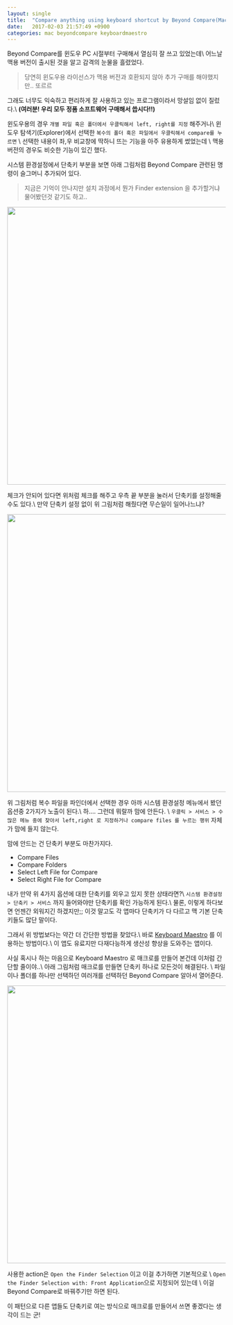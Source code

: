 ```yaml
---
layout: single
title:  "Compare anything using keyboard shortcut by Beyond Compare(Mac)"
date:   2017-02-03 21:57:49 +0900
categories: mac beyondcompare keyboardmaestro
---
```

Beyond Compare를 윈도우 PC 시절부터 구매해서 열심히 잘 쓰고 있었는데\\
어느날 맥용 버전이 출시된 것을 알고 감격의 눈물을 흘렸었다.

<!--more-->

>당연히 윈도우용 라이선스가 맥용 버전과 호환되지 않아 추가 구매를 해야했지만.. 또르르

그래도 너무도 익숙하고 편리하게 잘 사용하고 있는 프로그램이라서 망설임 없이 질렀다.\\
**(여러분! 우리 모두 정품 소프트웨어 구매해서 씁시다!!)**

 윈도우용의 경우 `개별 파일 혹은 폴더에서 우클릭해서 left, right를 지정` 해주거나\\
 윈도우 탐색기(Explorer)에서 선택한 `복수의 폴더 혹은 파일에서 우클릭해서 compare를 누르면` \\
 선택한 내용이 좌,우 비교창에 딱하니 뜨는 기능을 아주 유용하게 썼었는데 \\
 맥용 버전의 경우도 비슷한 기능이 있긴 했다.

시스템 환경설정에서 단축키 부분을 보면 아래 그림처럼 Beyond Compare 관련된 명령이 슬그머니 추가되어 있다.

>지금은 기억이 안나지만 설치 과정에서 뭔가 Finder extension 을 추가할거냐 물어봤던것 같기도 하고..

<img src="http://127.0.0.1:4000/assets/bc-finder-extension.png" width="640
">

체크가 안되어 있다면 위처럼 체크를 해주고 우측 끝 부분을 눌러서 단축키를 설정해줄 수도 있다.\\
만약 단축키 설정 없이 위 그림처럼 해줬다면 무슨일이 일어나느냐?

<img src="http://127.0.0.1:4000/assets/bc-finder-extension2.png" width="640
">

위 그림처럼 복수 파일을 파인더에서 선택한 경우 아까 시스템 환경설정 메뉴에서 봤던 옵션중 2가지가 노출이 된다.\\
하.... 그런데 뭐랄까 맘에 안든다. \\
`우클릭 > 서비스 > 수많은 메뉴 중에 찾아서 left,right 로 지정하거나 compare files 를 누르는 행위` 자체가 맘에 들지 않는다.

맘에 안드는 건 단축키 부분도 마찬가지다.

* Compare Files
* Compare Folders
* Select Left File for Compare
* Select Right File for Compare

내가 만약 위 4가지 옵션에 대한 단축키를 외우고 있지 못한 상태라면?\\
`시스템 환경설정 > 단축키 > 서비스` 까지 들어와야만 단축키를 확인 가능하게 된다.\\
물론, 이렇게 하다보면 언젠간 외워지긴 하겠지만;; 이것 말고도 각 앱마다 단축키가 다 다르고 맥 기본 단축키들도 많단 말이다.

그래서 위 방법보다는 약간 더 간단한 방법을 찾았다.\\
바로 [Keyboard Maestro](http://www.keyboardmaestro.com/main/) 를 이용하는 방법이다.\\
이 앱도 유료지만 다재다능하게 생산성 향상을 도와주는 앱이다.

사실 혹시나 하는 마음으로 Keyboard Maestro 로 매크로를 만들어 본건데 이처럼 간단할 줄이야..\\
아래 그림처럼 매크로를 만들면 단축키 하나로 모든것이 해결된다. \\
파일이나 폴더를 하나만 선택하던 여러개를 선택하던 Beyond Compare 알아서 열어준다.

<img src="http://127.0.0.1:4000/assets/bc-compare.png" width="640
">

사용한 action은 `Open the Finder Selection` 이고 이걸 추가하면 기본적으로 \\
`Open the Finder Selection with: Front Application`으로 지정되어 있는데 \\
이걸 Beyond Compare로 바꿔주기만 하면 된다.

이 패턴으로 다른 앱들도 단축키로 여는 방식으로 매크로를 만들어서 쓰면 좋겠다는 생각이 드는 군!

